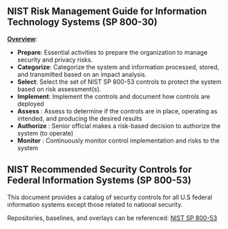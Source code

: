 <h2>NIST Risk Management Guide for Information Technology Systems (SP 800-30)</h2>
<b><u>Overview</b></u>:

- <b>Prepare</b>: Essential activities to prepare the organization to manage security and privacy risks.
- <b>Categorize</b>: Categorize the system and information processed, stored, and transmitted based on an impact analysis.
- <b>Select</b>: Select the set of NIST SP 800-53 controls to protect the system based on risk assessment(s).
- <b>Implement</b>: Implement the controls and document how controls are deployed
- <b>Assess</b> : Assess to determine if the controls are in place, operating as intended, and producing the desired results
- <b>Authorize</b> : Senior official makes a risk-based decision to authorize the system (to operate)
- <b>Monitor</b> : Continuously monitor control implementation and risks to the system


<h2>NIST Recommended Security Controls for Federal Information Systems (SP 800-53)</h2>
This document provides a catalog of security controls for all U.S federal information systems except those related to national security.

Repositories, baselines, and overlays can be referenced: [NIST SP 800-53](https://csrc.nist.gov/Projects/risk-management/sp800-53-controls)
